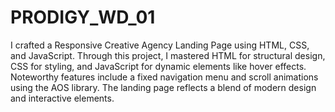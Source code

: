 # PRODIGY_WD_01

I crafted a Responsive Creative Agency Landing Page using HTML, CSS, and JavaScript. Through this project, I mastered HTML for structural design, CSS for styling, and JavaScript for dynamic elements like hover effects. Noteworthy features include a fixed navigation menu and scroll animations using the AOS library. The landing page reflects a blend of modern design and interactive elements.
